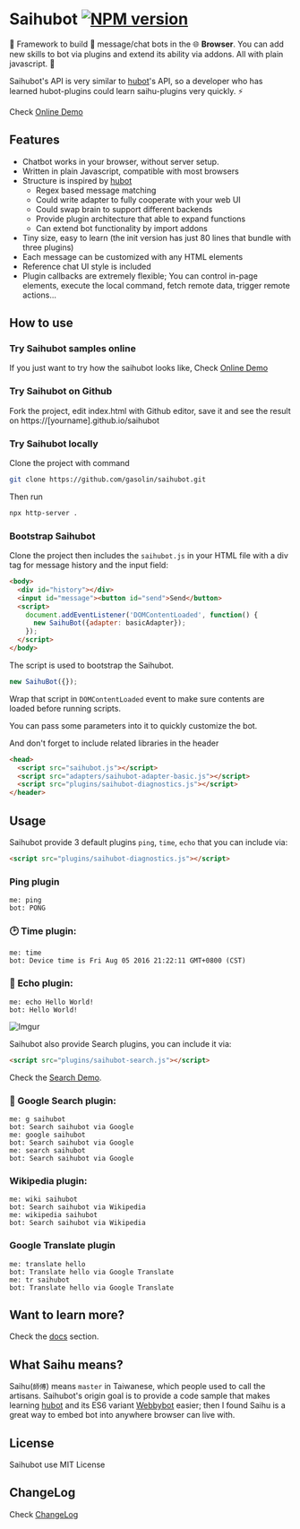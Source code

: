 # Saihubot [![NPM version][npm-image]][npm-url] 
:robot: Framework to build :speech_balloon: message/chat bots in the :globe_with_meridians: **Browser**.
You can add new skills to bot via plugins and extend its ability via addons. All with plain javascript. :clap:

Saihubot's API is very similar to [hubot](https://github.com/github/hubot/)'s API, so a developer who has learned hubot-plugins could learn saihu-plugins very quickly. :zap:

Check [Online Demo](https://gasolin.github.io/saihubot/)

## Features

* Chatbot works in your browser, without server setup.
* Written in plain Javascript, compatible with most browsers
* Structure is inspired by [hubot](https://github.com/github/hubot/)
  * Regex based message matching
  * Could write adapter to fully cooperate with your web UI
  * Could swap brain to support different backends
  * Provide plugin architecture that able to expand functions
  * Can extend bot functionality by import addons
* Tiny size, easy to learn (the init version has just 80 lines that bundle with three plugins)
* Each message can be customized with any HTML elements
* Reference chat UI style is included
* Plugin callbacks are extremely flexible; You can control in-page elements, execute the local command, fetch remote data, trigger remote actions...

## How to use

### Try Saihubot samples online

If you just want to try how the saihubot looks like, Check [Online Demo](https://gasolin.github.io/saihubot/)

### Try Saihubot on Github

Fork the project, edit index.html with Github editor, save it and see the result on https://[yourname].github.io/saihubot

### Try Saihubot locally

Clone the project with command

```sh
git clone https://github.com/gasolin/saihubot.git
```

Then run

```sh
npx http-server .
```

### Bootstrap Saihubot

Clone the project then includes the `saihubot.js` in your HTML file with a div tag for message history and the input field:

```html
<body>
  <div id="history"></div>
  <input id="message"><button id="send">Send</button>
  <script>
    document.addEventListener('DOMContentLoaded', function() {
      new SaihuBot({adapter: basicAdapter});
    });
  </script>
</body>
```

The script is used to bootstrap the Saihubot.

```js
new SaihuBot({});
```

Wrap that script in `DOMContentLoaded` event to make sure contents are loaded before running scripts.

You can pass some parameters into it to quickly customize the bot.

And don't forget to include related libraries in the header

```html
<head>
  <script src="saihubot.js"></script>
  <script src="adapters/saihubot-adapter-basic.js"></script>
  <script src="plugins/saihubot-diagnostics.js"></script>
</header>
```

## Usage

Saihubot provide 3 default plugins `ping`, `time`, `echo` that you can include via:

```html
<script src="plugins/saihubot-diagnostics.js"></script>
```

### Ping plugin

```
me: ping
bot: PONG
```

### :clock2: Time plugin:

```
me: time
bot: Device time is Fri Aug 05 2016 21:22:11 GMT+0800 (CST)
```

### :loudspeaker: Echo plugin:

```
me: echo Hello World!
bot: Hello World!
```

![Imgur](http://i.imgur.com/Ljjf0Fwl.png)


Saihubot also provide Search plugins, you can include it via:

```html
<script src="plugins/saihubot-search.js"></script>
```

Check the [Search Demo](https://gasolin.github.io/saihubot/samples/search).

### :mag_right: Google Search plugin:

```
me: g saihubot
bot: Search saihubot via Google
me: google saihubot
bot: Search saihubot via Google
me: search saihubot
bot: Search saihubot via Google
```

### Wikipedia plugin:

```
me: wiki saihubot
bot: Search saihubot via Wikipedia
me: wikipedia saihubot
bot: Search saihubot via Wikipedia
```

### Google Translate plugin

```
me: translate hello
bot: Translate hello via Google Translate
me: tr saihubot
bot: Translate hello via Google Translate
```

## Want to learn more?

Check the [docs](https://github.com/gasolin/saihubot/tree/gh-pages/docs) section.

## What Saihu means?

Saihu(`師傅`) means `master` in Taiwanese, which people used to call the artisans.
Saihubot's origin goal is to provide a code sample that makes learning [hubot](https://github.com/github/hubot/) and its ES6 variant [Webbybot](https://github.com/gasolin/webbybot/) easier; then I found Saihu is a great way to embed bot into anywhere browser can live with.

## License

Saihubot use MIT License

## ChangeLog

Check [ChangeLog](CHANGELOG.md)

[npm-image]: https://badge.fury.io/js/saihubot.svg
[npm-url]: https://npmjs.org/package/saihubot
